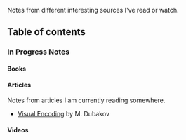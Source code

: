Notes from different interesting sources I've read or watch.

## Table of contents

### In Progress Notes
#### Books

#### Articles
Notes from articles I am currently reading somewhere.

* [Visual Encoding](https://www.targetprocess.com/articles/visual-encoding/) by M. Dubakov 

#### Videos
